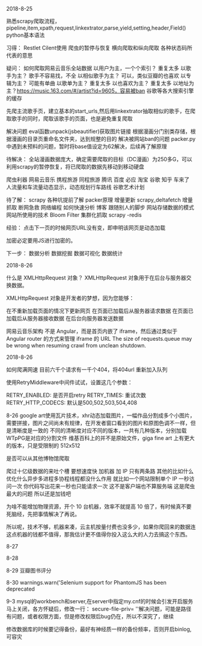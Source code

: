 2018-8-25

熟悉scrapy爬取流程，pipeline,item,xpath,request,linkextrator,parse,yield,setting,header,Field()
python基本语法


习得：
Restlet Cilent使用
爬虫的暂停与恢复
横向爬取和纵向爬取
各种状态码所代表的意思

疑问：
如何爬取网易云音乐全站数据
以用户为主，一个个索引？ 重复太多
以歌手为主？ 歌手不容易找，不全
以相似歌手为主？ 可以，类似豆瓣的也喜欢
以专辑为主？ 可能有单曲
以歌单为主？	重复太多
以也喜欢为主？ 重复太多
以地址为主？https://music.163.com/#/artist?id=9605，容易被ban
谷歌等各大搜索引擎的缓存

先爬主流歌手页，建立基本的start_urls,然后用linkextrator抽取相似的歌手，在爬取歌手的同时，爬取该歌手的页面，也是避免重复爬取





解决问题
eval函数unpack(jsbeautifier)获取图片链接
根据漫画分门别类存储，根据漫画的目录页重命名文件夹，达到规整的目的
解决被网站ban的问题
packer.py中遇到未预料的问题，暂时将base值设定为62解决，后续再了解原理

待解决：
全站漫画数据庞大，确定需要爬取的目标（DC漫画）为250多G，可以利用scrapy的暂停恢复，将已爬取的数据先移动到移动硬盘

爬虫利器
网易云音乐
携程旅游
同程旅游
腾讯
百度
必应
淘宝
谷歌
知乎
车来了
人流量和车流量动态显示，动态规划行车路线
谷歌艺术计划


待了解：
scrapy 各种坑提前了解
packer原理
增量更新
scrapy_deltafetch 增量抓取
断网急救
网络编程
如何快速分析
博客
跟随别人的脚步
网站存储数据的模式
网站所使用的技术
Bloom Filter
集群化抓取
scrapy -redis


经验：
点击下一页的时候网页URL没有变，即申明该网页是动态加载

加密必定要用JS进行加密的。

下一步：
数据分析
数据挖掘
数据可视化
数据统计

2018-8-26

什么是 XMLHttpRequest 对象？
XMLHttpRequest 对象用于在后台与服务器交换数据。

XMLHttpRequest 对象是开发者的梦想，因为您能够：

在不重新加载页面的情况下更新网页
在页面已加载后从服务器请求数据
在页面已加载后从服务器接收数据
在后台向服务器发送数据

网易云音乐架构
不是 Angular，而是首页内嵌了 iframe，然后通过类似于 Angular router 的方式来管理 iframe 的 URL
The size of requests.queue may be wrong when resuming crawl from unclean shutdown.


2018-8-26

如何爬满网速
目前六千个请求有一千个404，将404url 重新加入队列

使用RetryMiddleware中间件试试，设置这几个参数：

RETRY_ENABLED: 是否开启retry
RETRY_TIMES: 重试次数
RETRY_HTTP_CODECS: 默认是500,502,503,504,408


8-26
google art使用瓦片技术，xhr动态加载图片，一幅作品分割成多个小图片，需要拼接，图片之间尚未有规律，在开发者窗口看到的图片和原图色调不一样，但是清晰度是一致的
不同的清晰度对应不同的版本，一共有几种版本，分别加载
WTpPG是对应的分割文件
维基百科上的并不是原始文件，giga fine art 上有更大的版本，只是受限制的
512x512


是否可以从其他博物馆爬取

爬过十亿级数据的来吐个槽 要想速度快 加机器 加 IP 只有两条路 其他的比如什么优化什么异步多进程多协程线程都没什么作用 就比如一个网站限制单个 IP 一秒访问一次 你代码写出花来一秒也只能请求一次 这不是客户端也不算服务端 这是爬虫最大的问题 所以还是加钱吧

为啥不能增加物理资源，开个 10 台机器，效率不就提高 10 倍了，有时候真不要死脑经，先把事情解决了再说。

所以呢，技术不够，机器来凑，云主机按量付费也没多少，如果你爬回来的数据连这点机器的钱都不值得，那我估计更不值得你投入这么大的人力去搞这个东西。


8-27

8-28

8-29
豆瓣图书评分

8-30
warnings.warn('Selenium support for PhantomJS has been deprecated

9-3 
mysql的workbench和server,在server中指定my.cnf的时候会引发开启服务马上关闭，各方怀疑后，修改一行： secure-file-priv= ''解决问题，可能是路径有问题，或者权限方面，但是修改权限后bug仍在，所以不深究了，继续

修改数据库的时候要记得备份，最好有神经质一样的备份频率，否则开启binlog,可容灾
















